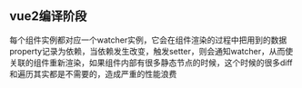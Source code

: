 ## vue2编译阶段
每个组件实例都对应一个watcher实例，它会在组件渲染的过程中把用到的数据property记录为依赖，当依赖发生改变，触发setter，则会通知watcher，从而使关联的组件重新渲染，如果组件内部有很多静态节点的时候，这个时候的很多diff和遍历其实都是不需要的，造成严重的性能浪费